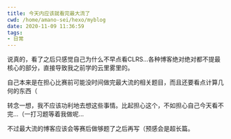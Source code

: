 ```yaml
---
title: 今天内应该就看完最大流了
cwd: /home/amano-sei/hexo/myblog
date: 2020-11-09 11:36:59
tags:
- 日常
---
```


说真的，看了之后只感觉自己为什么不早点看CLRS...各种博客绝对绝对都不提最核心的部分，直接导致我之前学的云里雾里的。

自己本来是在担心比赛前可能没时间做完最大流的相关题目，而且还要看点计算几何的东西（

转念一想，我不应该功利地去想这些事情。比起担心这个，不如担心自己今天看不完...（一打习题等着我做呢...

不过最大流的博客应该会等赛后做够题了之后再写（预感会是超长篇。

